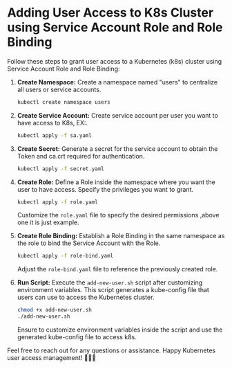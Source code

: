 # Adding User Access to K8s Cluster using Service Account Role and Role Binding

Follow these steps to grant user access to a Kubernetes (k8s) cluster using Service Account Role and Role Binding:

1. **Create Namespace:** Create a namespace named "users" to centralize all users or service accounts.

    ```bash
    kubectl create namespace users
    ```

2. **Create Service Account:** Create service account per user you want to have access to K8s, EX:.

    ```bash
    kubectl apply -f sa.yaml
    ```
    
3. **Create Secret:** Generate a secret for the service account to obtain the Token and ca.crt required for authentication.

    ```bash
    kubectl apply -f secret.yaml
    ```

4. **Create Role:** Define a Role inside the namespace where you want the user to have access. Specify the privileges you want to grant.

    ```bash
    kubectl apply -f role.yaml
    ```

    Customize the `role.yaml` file to specify the desired permissions ,above one it is just example.

5. **Create Role Binding:** Establish a Role Binding in the same namespace as the role to bind the Service Account with the Role.

    ```bash
    kubectl apply -f role-bind.yaml
    ```

    Adjust the `role-bind.yaml` file to reference the previously created role.

5. **Run Script:** Execute the `add-new-user.sh` script after customizing environment variables. This script generates a kube-config file that users can use to access the Kubernetes cluster.

    ```bash
    chmod +x add-new-user.sh
    ./add-new-user.sh
    ```

    Ensure to customize environment variables inside the script and use the generated kube-config file to access k8s.

Feel free to reach out for any questions or assistance. Happy Kubernetes user access management! 👩‍💻🚀

